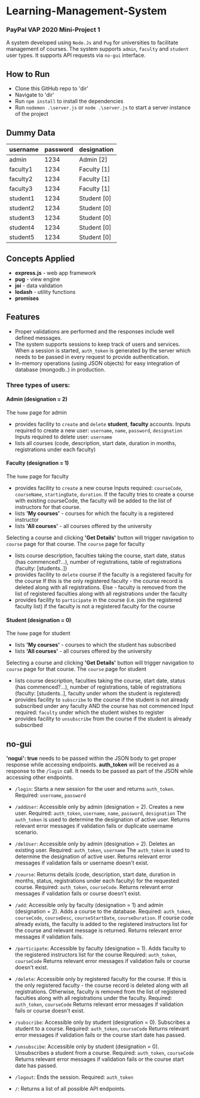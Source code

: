 # Learning-Management-System
### PayPal VAP 2020 Mini-Project 1
A system developed using `Node.Js` and `Pug` for universities to facilitate management of courses. The system supports `admin`, `faculty` and `student` user types. It supports API requests via `no-gui` interface. 

## How to Run

* Clone this GitHub repo to 'dir'
* Navigate to 'dir'
* Run `npm install` to install the dependencies
* Run `nodemon .\server.js` or `node .\server.js` to start a server instance of the project

## Dummy Data

| username | password | designation |
|----------|----------|-------------|
| admin    | 1234     | Admin [2]   |
| faculty1 | 1234     | Faculty [1] |
| faculty2 | 1234     | Faculty [1] |
| faculty3 | 1234     | Faculty [1] |
| student1 | 1234     | Student [0] |
| student2 | 1234     | Student [0] |
| student3 | 1234     | Student [0] |
| student4 | 1234     | Student [0] |
| student5 | 1234     | Student [0] |


## Concepts Applied

* **express.js** - web app framework
*  **pug** - view engine
* **joi** - data validation 
*  **lodash** - utility functions
*  **promises**

## Features

* Proper validations are performed and the responses include well defined messages.
* The system supports sessions to keep track of users and services. When a session is started, `auth_token` is generated by the server which needs to be passed in every request to provide authentication.
* In-memory operations (using JSON objects) for easy integration of database (mongodb..) in production.

### Three types of users: 
#### Admin (designation = 2)
The `home` page for admin
* provides facility to `create` and `delete` **student**, **faculty** accounts. 
Inputs required to create a new user: `username`, `name`, `password`, `designation`
Inputs required to delete user: `username`
* lists all courses (code, description, start date, duration in months, registrations under each faculty) 

#### Faculty (designation = 1)
The `home` page for faculty
* provides facility to `create` a new course
  Inputs required: `courseCode`, `courseName`, `startingDate`, `duration`. If the faculty tries to create a course with existing courseCode, the faculty will be added to the list of instructors for that course.
 * lists **'My courses'** - courses for which the faculty is a registered instructor
 * lists **'All courses'** - all courses offered by the university

Selecting a course and clicking **'Get Details'** button will trigger navigation to `course` page for that course.
The `course` page for faculty
*	lists course description, faculties taking the course, start date, status (has commenced?...), number of registrations, table of registrations (faculty: [students..])
*	provides facility to `delete` course if the faculty is a registered faculty for the course
	If this is the only registered faculty - the course record is deleted along with all registrations.
	Else - faculty is removed from the list of registered faculties along with all registrations under the faculty
* provides facility to `participate` in the course (i.e. join the registered faculty list) if the faculty is not a registered faculty for the course

#### Student (designation = 0)
The `home` page for student
 * lists **'My courses'** - courses to which the student has subscribed
 * lists **'All courses'** - all courses offered by the university

Selecting a course and clicking **'Get Details'** button will trigger navigation to `course` page for that course.
The `course` page for student
* lists course description, faculties taking the course, start date, status (has commenced?...), number of registrations, table of registrations (faculty: [students..], faculty under whom the student is registered)
* provides facility to `subscribe` to the course if the student is not already subscribed under any faculty AND the course has not commenced
Input required: `faculty` under which the student wishes to register
* provides facility to `unsubscribe` from the course if the student is already subscribed

## no-gui 

**'nogui': true** needs to be passed within the JSON body to get proper response while accessing endpoints.
**auth_token** will be received as a response to the `/login` call. It needs to be passed as part of the JSON while accessing other endpoints. 

- `/login`:  Starts a new session for the user and returns `auth_token`. 
	Required: `username`, `password`
    
- `/addUser`: Accessible only by admin (designation = 2). Creates a new user.
Required:  `auth_token`, `username`,  `name`, `password`, `designation`
The `auth_token` is used to determine the designation of active user.
Returns relevant error messages if validation fails or duplicate username scenario.

- `/delUser`: Accessible only by admin (designation = 2). Deletes an existing user.
Required:  `auth_token`, `username`
The `auth_token` is used to determine the designation of active user.
Returns relevant error messages if validation fails or username doesn't exist.
    
- `/course`:  Returns details (code, description, start date, duration in months, status, registrations under each faculty) for the requested course.
Required: `auth_token`, `courseCode`.
Returns relevant error messages if validation fails or course doesn't exist.
    
- `/add`:  Accessible only by faculty (designation = 1) and admin (designation = 2). Adds a course to the database. 
Required: `auth_token`,  `courseCode`,  `courseDesc`,  `courseStartDate`, `courseDuration`.
If course code already exists, the faculty is added to the registered instructors list for the course and relevant message is returned.
Returns relevant error messages if validation fails.

- `/participate`:  Accessible by faculty (designation = 1). Adds faculty to the registered instructors list for the course 
Required: `auth_token`,  `courseCode`
Returns relevant error messages if validation fails or course doesn't exist.
    
- `/delete`: Accessible only by registered faculty for the course. If this is the only registered faculty - the course record is deleted along with all registrations. Otherwise, faculty is removed from the list of registered faculties along with all registrations under the faculty.
Required: `auth_token`,  `courseCode`
Returns relevant error messages if validation fails or course doesn't exist.
    
- `/subscribe`: Accessible only by student (designation = 0). Subscribes a student to a course. 
Required:  `auth_token`, `courseCode`
Returns relevant error messages if validation fails or the course start date has passed.
    
- `/unsubscibe`: Accessible only by student (designation = 0). Unsubscribes a student from a course.
Required:  `auth_token`, `courseCode`
Returns relevant error messages if validation fails or the course start date has passed.

- `/logout`: Ends the session. 
Required: `auth_token`

- `/`: Returns a list of all possible API endpoints. 


